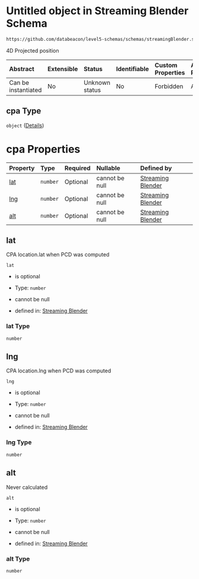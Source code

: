 # Untitled object in Streaming Blender Schema

```txt
https://github.com/databeacon/level5-schemas/schemas/streamingBlender.schema.json#/properties/pcds/properties/ownship/properties/cpa
```

4D Projected position

| Abstract            | Extensible | Status         | Identifiable | Custom Properties | Additional Properties | Access Restrictions | Defined In                                                                                      |
| :------------------ | :--------- | :------------- | :----------- | :---------------- | :-------------------- | :------------------ | :---------------------------------------------------------------------------------------------- |
| Can be instantiated | No         | Unknown status | No           | Forbidden         | Allowed               | none                | [streamingBlender.schema.json\*](../../out/streamingBlender.schema.json "open original schema") |

## cpa Type

`object` ([Details](streamingblender-properties-pcds-properties-ownship-properties-cpa.md))

# cpa Properties

| Property    | Type     | Required | Nullable       | Defined by                                                                                                                                                                                                                                                      |
| :---------- | :------- | :------- | :------------- | :-------------------------------------------------------------------------------------------------------------------------------------------------------------------------------------------------------------------------------------------------------------- |
| [lat](#lat) | `number` | Optional | cannot be null | [Streaming Blender](streamingblender-properties-pcds-properties-ownship-properties-cpa-properties-lat.md "https://github.com/databeacon/level5-schemas/schemas/streamingBlender.schema.json#/properties/pcds/properties/ownship/properties/cpa/properties/lat") |
| [lng](#lng) | `number` | Optional | cannot be null | [Streaming Blender](streamingblender-properties-pcds-properties-ownship-properties-cpa-properties-lng.md "https://github.com/databeacon/level5-schemas/schemas/streamingBlender.schema.json#/properties/pcds/properties/ownship/properties/cpa/properties/lng") |
| [alt](#alt) | `number` | Optional | cannot be null | [Streaming Blender](streamingblender-properties-pcds-properties-ownship-properties-cpa-properties-alt.md "https://github.com/databeacon/level5-schemas/schemas/streamingBlender.schema.json#/properties/pcds/properties/ownship/properties/cpa/properties/alt") |

## lat

CPA location.lat when PCD was computed

`lat`

*   is optional

*   Type: `number`

*   cannot be null

*   defined in: [Streaming Blender](streamingblender-properties-pcds-properties-ownship-properties-cpa-properties-lat.md "https://github.com/databeacon/level5-schemas/schemas/streamingBlender.schema.json#/properties/pcds/properties/ownship/properties/cpa/properties/lat")

### lat Type

`number`

## lng

CPA location.lng when PCD was computed

`lng`

*   is optional

*   Type: `number`

*   cannot be null

*   defined in: [Streaming Blender](streamingblender-properties-pcds-properties-ownship-properties-cpa-properties-lng.md "https://github.com/databeacon/level5-schemas/schemas/streamingBlender.schema.json#/properties/pcds/properties/ownship/properties/cpa/properties/lng")

### lng Type

`number`

## alt

Never calculated

`alt`

*   is optional

*   Type: `number`

*   cannot be null

*   defined in: [Streaming Blender](streamingblender-properties-pcds-properties-ownship-properties-cpa-properties-alt.md "https://github.com/databeacon/level5-schemas/schemas/streamingBlender.schema.json#/properties/pcds/properties/ownship/properties/cpa/properties/alt")

### alt Type

`number`
